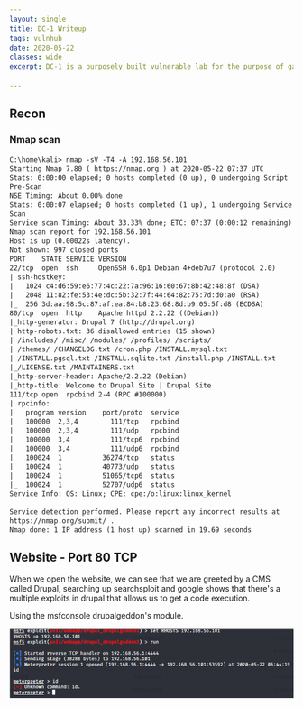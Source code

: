 ```yaml
---
layout: single
title: DC-1 Writeup
tags: vulnhub
date: 2020-05-22
classes: wide
excerpt: DC-1 is a purposely built vulnerable lab for the purpose of gaining experience in the world of penetration testing. 

---
```

## Recon
### Nmap scan
```
C:\home\kali> nmap -sV -T4 -A 192.168.56.101
Starting Nmap 7.80 ( https://nmap.org ) at 2020-05-22 07:37 UTC
Stats: 0:00:00 elapsed; 0 hosts completed (0 up), 0 undergoing Script Pre-Scan
NSE Timing: About 0.00% done
Stats: 0:00:07 elapsed; 0 hosts completed (1 up), 1 undergoing Service Scan
Service scan Timing: About 33.33% done; ETC: 07:37 (0:00:12 remaining)
Nmap scan report for 192.168.56.101
Host is up (0.00022s latency).
Not shown: 997 closed ports
PORT    STATE SERVICE VERSION
22/tcp  open  ssh     OpenSSH 6.0p1 Debian 4+deb7u7 (protocol 2.0)
| ssh-hostkey: 
|   1024 c4:d6:59:e6:77:4c:22:7a:96:16:60:67:8b:42:48:8f (DSA)
|   2048 11:82:fe:53:4e:dc:5b:32:7f:44:64:82:75:7d:d0:a0 (RSA)
|_  256 3d:aa:98:5c:87:af:ea:84:b8:23:68:8d:b9:05:5f:d8 (ECDSA)
80/tcp  open  http    Apache httpd 2.2.22 ((Debian))
|_http-generator: Drupal 7 (http://drupal.org)
| http-robots.txt: 36 disallowed entries (15 shown)
| /includes/ /misc/ /modules/ /profiles/ /scripts/ 
| /themes/ /CHANGELOG.txt /cron.php /INSTALL.mysql.txt 
| /INSTALL.pgsql.txt /INSTALL.sqlite.txt /install.php /INSTALL.txt 
|_/LICENSE.txt /MAINTAINERS.txt
|_http-server-header: Apache/2.2.22 (Debian)
|_http-title: Welcome to Drupal Site | Drupal Site
111/tcp open  rpcbind 2-4 (RPC #100000)
| rpcinfo: 
|   program version    port/proto  service
|   100000  2,3,4        111/tcp   rpcbind
|   100000  2,3,4        111/udp   rpcbind
|   100000  3,4          111/tcp6  rpcbind
|   100000  3,4          111/udp6  rpcbind
|   100024  1          36274/tcp   status
|   100024  1          40773/udp   status
|   100024  1          51065/tcp6  status
|_  100024  1          52707/udp6  status
Service Info: OS: Linux; CPE: cpe:/o:linux:linux_kernel

Service detection performed. Please report any incorrect results at https://nmap.org/submit/ .
Nmap done: 1 IP address (1 host up) scanned in 19.69 seconds

```

## Website - Port 80 TCP
When we open the website, we can see that we are greeted by a CMS called Drupal, searching up searchsploit and google shows that there's a multiple exploits in drupal that allows us to get a code execution.

Using the msfconsole drupalgeddon's module.

![msfconsole.png](/assets/images/DC-1/image.png)
